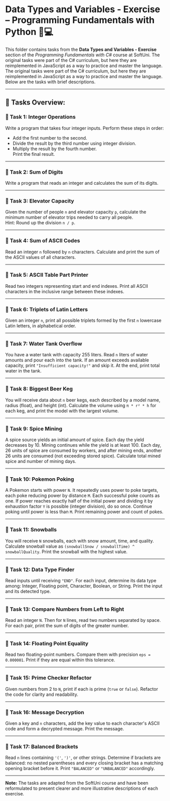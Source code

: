 # Data Types and Variables - Exercise – Programming Fundamentals with Python 🧑💻

This folder contains tasks from the **Data Types and Variables - Exercise** section of the _Programming Fundamentals with C#_ course at SoftUni. The original tasks were part of the C# curriculum, but here they are reimplemented in JavaScript as a way to practice and master the language. The original tasks were part of the C# curriculum, but here they are reimplemented in JavaScript as a way to practice and master the language. Below are the tasks with brief descriptions.

---

## 🔧 Tasks Overview:

### 📝 Task 1: Integer Operations  
Write a program that takes four integer inputs. Perform these steps in order:  
- Add the first number to the second.  
- Divide the result by the third number using integer division.  
- Multiply the result by the fourth number.  
Print the final result.

---

### 📝 Task 2: Sum of Digits  
Write a program that reads an integer and calculates the sum of its digits.

---

### 📝 Task 3: Elevator Capacity  
Given the number of people `n` and elevator capacity `p`, calculate the minimum number of elevator trips needed to carry all people.  
Hint: Round up the division `n / p`.

---

### 📝 Task 4: Sum of ASCII Codes  
Read an integer `n` followed by `n` characters. Calculate and print the sum of the ASCII values of all characters.

---

### 📝 Task 5: ASCII Table Part Printer  
Read two integers representing start and end indexes. Print all ASCII characters in the inclusive range between these indexes.

---

### 📝 Task 6: Triplets of Latin Letters  
Given an integer `n`, print all possible triplets formed by the first `n` lowercase Latin letters, in alphabetical order.

---

### 📝 Task 7: Water Tank Overflow  
You have a water tank with capacity 255 liters. Read `n` liters of water amounts and pour each into the tank. If an amount exceeds available capacity, print `"Insufficient capacity!"` and skip it. At the end, print total water in the tank.

---

### 📝 Task 8: Biggest Beer Keg  
You will receive data about `n` beer kegs, each described by a model name, radius (float), and height (int). Calculate the volume using `π * r² * h` for each keg, and print the model with the largest volume.

---

### 📝 Task 9: Spice Mining  
A spice source yields an initial amount of spice. Each day the yield decreases by 10. Mining continues while the yield is at least 100. Each day, 26 units of spice are consumed by workers, and after mining ends, another 26 units are consumed (not exceeding stored spice). Calculate total mined spice and number of mining days.

---

### 📝 Task 10: Pokemon Poking  
A Pokemon starts with power `N`. It repeatedly uses power to poke targets, each poke reducing power by distance `M`. Each successful poke counts as one. If power reaches exactly half of the initial power and dividing it by exhaustion factor `Y` is possible (integer division), do so once. Continue poking until power is less than `M`. Print remaining power and count of pokes.

---

### 📝 Task 11: Snowballs  
You will receive `N` snowballs, each with snow amount, time, and quality. Calculate snowball value as `(snowballSnow / snowballTime) ^ snowballQuality`. Print the snowball with the highest value.

---

### 📝 Task 12: Data Type Finder  
Read inputs until receiving `"END"`. For each input, determine its data type among: Integer, Floating point, Character, Boolean, or String. Print the input and its detected type.

---

### 📝 Task 13: Compare Numbers from Left to Right  
Read an integer `N`. Then for `N` lines, read two numbers separated by space. For each pair, print the sum of digits of the greater number.

---

### 📝 Task 14: Floating Point Equality  
Read two floating-point numbers. Compare them with precision `eps = 0.000001`. Print if they are equal within this tolerance.

---

### 📝 Task 15: Prime Checker Refactor  
Given numbers from 2 to `N`, print if each is prime (`true` or `false`). Refactor the code for clarity and readability.

---

### 📝 Task 16: Message Decryption  
Given a key and `n` characters, add the key value to each character's ASCII code and form a decrypted message. Print the message.

---

### 📝 Task 17: Balanced Brackets  
Read `n` lines containing `'('`, `')'`, or other strings. Determine if brackets are balanced: no nested parentheses and every closing bracket has a matching opening bracket before it. Print `"BALANCED"` or `"UNBALANCED"` accordingly.

---

**Note:** The tasks are adapted from the SoftUni course and have been reformulated to present clearer and more illustrative descriptions of each exercise.
